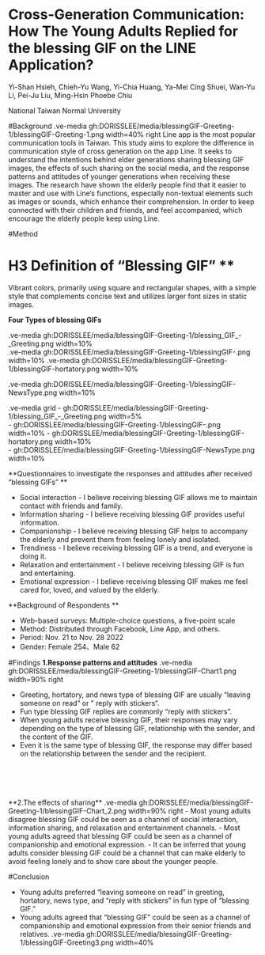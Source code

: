 # Cross-Generation Communication: How The Young Adults Replied for the blessing GIF on the LINE Application?

Yi-Shan Hsieh, Chieh-Yu Wang, Yi-Chia Huang, Ya-Mei Cing Shuei, Wan-Yu Li, Pei-Ju Liu, Ming-Hsin Phoebe Chiu

National Taiwan Normal University

#Background
.ve-media gh:DORISSLEE/media/blessingGIF-Greeting-1/blessingGIF-Greeting-1.png width=40% right
Line app is the most popular communication tools in Taiwan. This study aims to explore the difference in communication style of cross generation on the app Line. It seeks to understand the intentions behind elder generations sharing blessing GIF images, the effects of such sharing on the social media, and the response patterns and attitudes of younger generations when receiving these images.
The research have shown the elderly people find that it easier to master and use with Line‘s functions, especially non-textual elements such as images or sounds, which enhance their comprehension. In order to keep connected with their children and friends, and feel accompanied, which encourage the elderly people keep using Line.

#Method
# H3 Definition of “Blessing GIF” **

Vibrant colors, primarily using square and rectangular shapes, with a simple style that complements concise text and utilizes larger font sizes in static images.


**Four Types of  blessing GIFs**

.ve-media  gh:DORISSLEE/media/blessingGIF-Greeting-1/blessing_GIF_-_Greeting.png width=10%  
    </td><td>
.ve-media  gh:DORISSLEE/media/blessingGIF-Greeting-1/blessingGIF-.png  width=10%
    </td><td>
.ve-media  gh:DORISSLEE/media/blessingGIF-Greeting-1/blessingGIF-hortatory.png width=10%  
   </td><td>
.ve-media  gh:DORISSLEE/media/blessingGIF-Greeting-1/blessingGIF-NewsType.png width=10%  
    </td> </tr>
    </table>
 
.ve-media grid 
    - gh:DORISSLEE/media/blessingGIF-Greeting-1/blessing_GIF_-_Greeting.png width=5%  
    - gh:DORISSLEE/media/blessingGIF-Greeting-1/blessingGIF-.png  width=10%
    - gh:DORISSLEE/media/blessingGIF-Greeting-1/blessingGIF-hortatory.png width=10%  
    - gh:DORISSLEE/media/blessingGIF-Greeting-1/blessingGIF-NewsType.png width=10%  

**Questionnaires to investigate the responses and attitudes after received “blessing GIFs” **
- Social interaction - I believe receiving blessing GIF allows me to maintain contact with friends and family.
- Information sharing - I believe receiving blessing GIF provides useful information.
- Companionship - I believe receiving blessing GIF helps to accompany the elderly and prevent them from feeling lonely and isolated.
- Trendiness - I believe receiving blessing GIF is a trend, and everyone is doing it.
- Relaxation and entertainment - I believe receiving blessing GIF is fun and entertaining.
- Emotional expression - I believe receiving blessing GIF makes me feel cared for, loved, and valued by the elderly.


**Background of Respondents **

- Web-based surveys: Multiple-choice questions, a five-point scale
- Method: Distributed through Facebook, Line App, and others.
- Period: Nov. 21 to Nov. 28 2022
- Gender: Female 254、Male 62



#Findings
**1.Response patterns and attitudes**
.ve-media gh:DORISSLEE/media/blessingGIF-Greeting-1/blessingGIF-Chart1.png  width=90% right
-  Greeting, hortatory, and news type of blessing GIF are usually “leaving someone on read“ or ” reply with stickers“.
-  Fun type blessing GIF replies are commonly  “reply with stickers”.
-  When young adults receive blessing GIF, their responses may vary depending on the type of blessing GIF, relationship with the sender, and the content of the GIF.
-  Even it is the same type of blessing GIF, the response may differ based on the relationship between the sender and the recipient.
  
  
<br>
<br>
<br>
<br>
**2.The effects of sharing**
.ve-media gh:DORISSLEE/media/blessingGIF-Greeting-1/blessingGIF-Chart_2.png  width=90% right
-  Most young adults disagree blessing GIF could be seen as a channel of social interaction, information sharing, and relaxation and entertainment channels.
-  Most young adults agreed that blessing GIF could be seen as a channel of companionship and emotional expression.
-  It can be inferred that young adults consider blessing GIF could be a channel that can make elderly to avoid feeling lonely and to show care about the younger people.

#Conclusion
- Young adults preferred “leaving someone on read” in greeting, hortatory, news type, and “reply with stickers” in fun type of “blessing GIF.” 
- Young adults agreed that “blessing GIF” could be seen as a channel of companionship and emotional expression from their senior friends and relatives. 
.ve-media gh:DORISSLEE/media/blessingGIF-Greeting-1/blessingGIF-Greeting3.png  width=40% 




